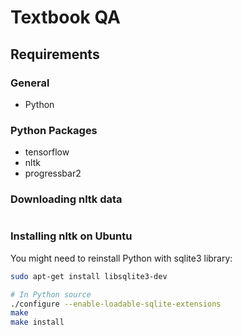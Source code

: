 # Textbook QA

## Requirements
### General
- Python

### Python Packages
- tensorflow
- nltk
- progressbar2


### Downloading nltk data
```bash
```


### Installing nltk on Ubuntu
You might need to reinstall Python with sqlite3 library:
```bash
sudo apt-get install libsqlite3-dev

# In Python source
./configure --enable-loadable-sqlite-extensions
make
make install
```
